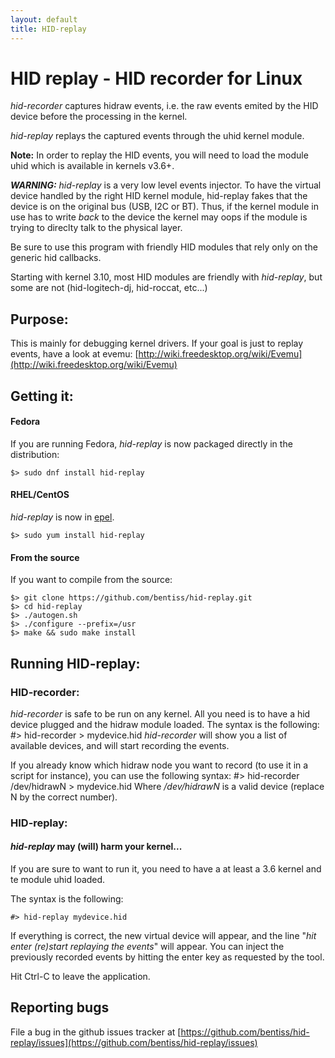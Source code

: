```yaml
---
layout: default
title: HID-replay
---
```


# HID replay - HID recorder for Linux

*hid-recorder* captures hidraw events, i.e. the raw events emited
by the HID device before the processing in the kernel.

*hid-replay* replays the captured events through the uhid kernel
module.

**Note:** In order to replay the HID events, you will need to load the
module uhid which is available in kernels v3.6+.

***WARNING:*** *hid-replay* is a very low level events injector. To have
the virtual device handled by the right HID kernel module, hid-replay
fakes that the device is on the original bus (USB, I2C or BT).
Thus, if the kernel module in use has to write _back_ to the device
the kernel may oops if the module is trying to direclty talk to the
physical layer.

Be sure to use this program with friendly HID modules that rely only
on the generic hid callbacks.

Starting with kernel 3.10, most HID modules are friendly with
*hid-replay*, but some are not (hid-logitech-dj, hid-roccat, etc...)

## Purpose:

This is mainly for debugging kernel drivers. If your goal
is just to replay events, have a look at evemu:
[http://wiki.freedesktop.org/wiki/Evemu](http://wiki.freedesktop.org/wiki/Evemu)

## Getting it:

#### Fedora
If you are running Fedora, *hid-replay* is now packaged directly in the distribution:

	$> sudo dnf install hid-replay

#### RHEL/CentOS
*hid-replay* is now in [epel](https://fedoraproject.org/wiki/EPEL).

	$> sudo yum install hid-replay

#### From the source
If you want to compile from the source:

	$> git clone https://github.com/bentiss/hid-replay.git
	$> cd hid-replay
	$> ./autogen.sh
	$> ./configure --prefix=/usr
	$> make && sudo make install

## Running HID-replay:

### HID-recorder:

*hid-recorder* is safe to be run on any kernel. All you need is to have a
hid device plugged and the hidraw module loaded. The syntax is the
following:
	#> hid-recorder > mydevice.hid
*hid-recorder* will show you a list of available devices, and will start
recording the events.

If you already know which hidraw node you want to record (to use it in a
script for instance), you can use the following syntax:
	#> hid-recorder /dev/hidrawN > mydevice.hid
Where */dev/hidrawN* is a valid device (replace N by the correct number).

### HID-replay:

#### *hid-replay* may (will) harm your kernel...

If you are sure to want to run it, you need to have a at least a
3.6 kernel and te module uhid loaded.

The syntax is the following:

	#> hid-replay mydevice.hid

If everything is correct, the new virtual device will appear, and
the line "*hit enter (re)start replaying the events*" will appear.
You can inject the previously recorded events by hitting the enter
key as requested by the tool.

Hit Ctrl-C to leave the application.

## Reporting bugs

File a bug in the github issues tracker at [https://github.com/bentiss/hid-replay/issues](https://github.com/bentiss/hid-replay/issues)


